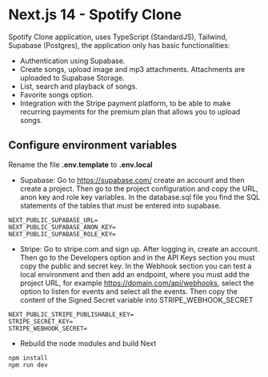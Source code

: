# Next.js 14 - Spotify Clone

Spotify Clone application, uses TypeScript (StandardJS), Tailwind, Supabase (Postgres), the application only has basic functionalities:

- Authentication using Supabase.
- Create songs, upload image and mp3 attachments. Attachments are uploaded to Supabase Storage.
- List, search and playback of songs.
- Favorite songs option.
- Integration with the Stripe payment platform, to be able to make recurring payments for the premium plan that allows you to upload songs.

## Configure environment variables

Rename the file **.env.template** to **.env.local**

- Supabase: Go to https://supabase.com/ create an account and then create a project. Then go to the project configuration and copy the URL, anon key and role key variables. In the database.sql file you find the SQL statements of the tables that must be entered into supabase.

```
NEXT_PUBLIC_SUPABASE_URL=
NEXT_PUBLIC_SUPABASE_ANON_KEY=
NEXT_PUBLIC_SUPABASE_ROLE_KEY=
```

- Stripe: Go to stripe.com and sign up. After logging in, create an account. Then go to the Developers option and in the API Keys section you must copy the public and secret key. In the Webhook section you can test a local environment and then add an endpoint, where you must add the project URL, for example https://domain.com/api/webhooks, select the option to listen for events and select all the events. Then copy the content of the Signed Secret variable into STRIPE_WEBHOOK_SECRET

```
NEXT_PUBLIC_STRIPE_PUBLISHABLE_KEY=
STRIPE_SECRET_KEY=
STRIPE_WEBHOOK_SECRET=
```

- Rebuild the node modules and build Next

```
npm install
npm run dev
```
